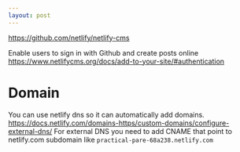 ```yaml
---
layout: post
---
```


https://github.com/netlify/netlify-cms

Enable users to sign in with Github and create posts online
https://www.netlifycms.org/docs/add-to-your-site/#authentication

# Domain

You can use netlify dns so it can automatically add domains.
https://docs.netlify.com/domains-https/custom-domains/configure-external-dns/
For external DNS you need to add CNAME that point to netlify.com subdomain like
`practical-pare-68a238.netlify.com`
```
```
